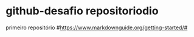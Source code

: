 # github-desafio repositoriodio
primeiro repositório
#https://www.markdownguide.org/getting-started/#
